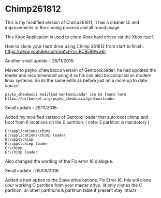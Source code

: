 # Chimp261812
This is my modified version of Chimp261811, it has a cleaner UI and improvements to the cloning process and all round usage.

This Xbox Application is used to clone Xbox hard drives via the Xbox itself.

How to clone your Hard drive using Chimp 261812 from start to finish.
https://www.youtube.com/watch?v=lBC9599ww6I


Another small update - 28/11/2016:

Moved to psyko_chewbacca version of GentooxLoader, he had updated the loader and recommended using it as his can also be compiled on modern linux systems.
So its the same edits as before just on a more up to date source.
	
	psyko_chewbacca modified GentooxLoader can be found here
	https://bitbucket.org/psyko_chewbacca/gentooxloader


Small update - 25/11/2016:

Added my modified version of Gentoox loader that auto boot chimp and boot from 6 locations on the E partition.
( note: E partition is mandatory )

	E:\applications\chimp
	E:\applications\chimp loader
	E:\apps\chimp
	E:\apps\chimp loader
	E:\chimp
	E:\chimp loader

Also changed the wording of the Fix error 16 dialogue.


Small update - 05/08/2016:

Added a new option to the Slave drive options.
Fix Error 16, this will clone your working C partition from your master drive.
(it only clones the C partition, all other partitions & partition table if present stay intact)